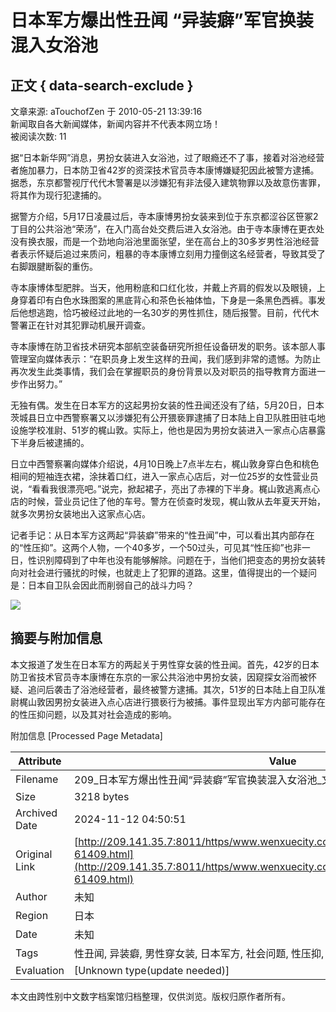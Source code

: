 # 日本军方爆出性丑闻 “异装癖”军官换装混入女浴池

## 正文 { data-search-exclude }


文章来源: aTouchofZen 于 2010-05-21 13:39:16  
新闻取自各大新闻媒体，新闻内容并不代表本网立场！  
被阅读次数: 11

据“日本新华网”消息，男扮女装进入女浴池，过了眼瘾还不了事，接着对浴池经营者施加暴力，日本防卫省42岁的资深技术官员寺本康博嫌疑犯因此被警方逮捕。据悉，东京都警视厅代代木警署是以涉嫌犯有非法侵入建筑物罪以及故意伤害罪，将其作为现行犯逮捕的。 

据警方介绍，5月17日凌晨过后，寺本康博男扮女装来到位于东京都涩谷区笹冢2丁目的公共浴池“荣汤”，在入门高台处交费后进入女浴池。由于寺本康博在更衣处没有换衣服，而是一个劲地向浴池里面张望，坐在高台上的30多岁男性浴池经营者表示怀疑后追过来质问，粗暴的寺本康博立刻用力撞倒这名经营者，导致其受了右脚跟腱断裂的重伤。 

寺本康博体型肥胖。当天，他用粉底和口红化妆，并戴上齐肩的假发以及眼镜，上身穿着印有白色水珠图案的黑底背心和茶色长袖体恤，下身是一条黑色西裤。事发后他想逃跑，恰巧被经过此地的一名30岁的男性抓住，随后报警。目前，代代木警署正在针对其犯罪动机展开调查。 

寺本康博在防卫省技术研究本部航空装备研究所担任设备研发的职务。该本部人事管理室向媒体表示：“在职员身上发生这样的丑闻，我们感到非常的遗憾。为防止再次发生此类事情，我们会在掌握职员的身份背景以及对职员的指导教育方面进一步作出努力。” 

无独有偶。发生在日本军方的这起男扮女装的性丑闻还没有了结，5月20日，日本茨城县日立中西警察署又以涉嫌犯有公开猥亵罪逮捕了日本陆上自卫队胜田驻屯地设施学校准尉、51岁的梶山敦。实际上，他也是因为男扮女装进入一家点心店暴露下半身后被逮捕的。 

日立中西警察署向媒体介绍说，4月10日晚上7点半左右，梶山敦身穿白色和桃色相间的短袖连衣裙，涂抹着口红，进入一家点心店后，对一位25岁的女性营业员说，“看看我很漂亮吧。”说完，掀起裙子，亮出了赤裸的下半身。梶山敦逃离点心店的时候，营业员记住了他的车号。警方在侦查时发现，梶山敦从去年夏天开始，就多次男扮女装地出入这家点心店。 

记者手记：从日本军方这两起“异装癖”带来的“性丑闻”中，可以看出其内部存在的“性压抑”。这两个人物，一个40多岁，一个50过头，可见其“性压抑”也非一日，性识别障碍到了中年也没有能够解除。问题在于，当他们把变态的男扮女装转向对社会进行骚扰的时候，也就走上了犯罪的道路。这里，值得提出的一个疑问是：日本自卫队会因此而削弱自己的战斗力吗？

[![](/https/www.wenxuecity.com/images/postcomment.svg)](/https/www.wenxuecity.com/news/index.php?act=comment&postid=61409&channel=gossip)

## 摘要与附加信息

<!-- tcd_abstract -->
本文报道了发生在日本军方的两起关于男性穿女装的性丑闻。首先，42岁的日本防卫省技术官员寺本康博在东京的一家公共浴池中男扮女装，因窥探女浴而被怀疑、追问后袭击了浴池经营者，最终被警方逮捕。其次，51岁的日本陆上自卫队准尉梶山敦因男扮女装进入点心店进行猥亵行为被捕。事件显现出军方内部可能存在的性压抑问题，以及其对社会造成的影响。
<!-- tcd_abstract_end -->

附加信息 [Processed Page Metadata]

| Attribute       | Value                                  |
|-----------------|----------------------------------------|
| Filename        | 209_日本军方爆出性丑闻“异装癖”军官换装混入女浴池_文学城.md                             |
| Size            | 3218 bytes                           |
| Archived Date   | 2024-11-12 04:50:51                             |
| Original Link   | [http://209.141.35.7:8011/https/www.wenxuecity.com/news/2010/05/21/socialnews-61409.html](http://209.141.35.7:8011/https/www.wenxuecity.com/news/2010/05/21/socialnews-61409.html)                       |
| Author          | 未知                               |
| Region          | 日本                               |
| Date            | 未知                                 |
| Tags            | 性丑闻, 异装癖, 男性穿女装, 日本军方, 社会问题, 性压抑, 犯罪案例                                 |
| Evaluation            | [Unknown type(update needed)]                                 |
<!-- tcd_table_end -->

本文由跨性别中文数字档案馆归档整理，仅供浏览。版权归原作者所有。
